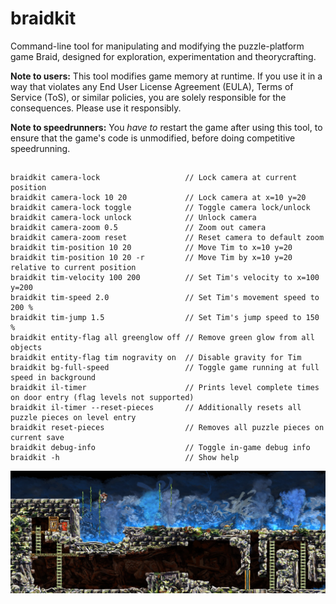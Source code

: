 # braidkit
Command-line tool for manipulating and modifying the puzzle-platform game Braid, designed for exploration, experimentation and theorycrafting.

**Note to users:** This tool modifies game memory at runtime. If you use it in a way that violates any End User License Agreement (EULA), Terms of Service (ToS), or similar policies, you are solely responsible for the consequences. Please use it responsibly.

**Note to speedrunners:** You *have to* restart the game after using this tool, to ensure that the game's code is unmodified, before doing competitive speedrunning.

##
```
braidkit camera-lock                   // Lock camera at current position
braidkit camera-lock 10 20             // Lock camera at x=10 y=20
braidkit camera-lock toggle            // Toggle camera lock/unlock
braidkit camera-lock unlock            // Unlock camera
braidkit camera-zoom 0.5               // Zoom out camera
braidkit camera-zoom reset             // Reset camera to default zoom
braidkit tim-position 10 20            // Move Tim to x=10 y=20
braidkit tim-position 10 20 -r         // Move Tim by x=10 y=20 relative to current position
braidkit tim-velocity 100 200          // Set Tim's velocity to x=100 y=200
braidkit tim-speed 2.0                 // Set Tim's movement speed to 200 %
braidkit tim-jump 1.5                  // Set Tim's jump speed to 150 %
braidkit entity-flag all greenglow off // Remove green glow from all objects
braidkit entity-flag tim nogravity on  // Disable gravity for Tim
braidkit bg-full-speed                 // Toggle game running at full speed in background
braidkit il-timer					   // Prints level complete times on door entry (flag levels not supported)
braidkit il-timer --reset-pieces       // Additionally resets all puzzle pieces on level entry
braidkit reset-pieces				   // Removes all puzzle pieces on current save
braidkit debug-info                    // Toggle in-game debug info
braidkit -h                            // Show help
```

![Screenshot](braidkit_screenshot.jpg)